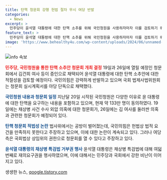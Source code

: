 ```yaml
---
title: 탄핵 청문회 강행 헌법 절차 무시 여당 반발
categories:
  - News
excerpt: >
  민주당이 윤석열 대통령에 대한 탄핵 소추를 위해 국민청원을 사용하자마자 이를 검토하기 위해 청문회를 열기로 했다. 국민의힘은 강력히 반발하며 이를 탄핵몰이로 비난했다. 국민청원은 다양한 이유를 제시하며 현재 133만 명의 동의를 받았고, 청문회는 19일 채상병 사건과 26일 김건희 여사를 중심으로 진행될 예정이다. 이에 대해 정당들은 청문회의 적법성을 두고 격론 중이며, 윤석열 대통령은 채상병 특검법에 거부권을 행사하여 상황을 반박했다.
feature_text: >
  민주당이 윤석열 대통령에 대한 탄핵 소추를 위해 국민청원을 사용하자마자 이를 검토하기 위해 청문회를 열기로 했다. 국민의힘은 강력히 반발하며 이를 탄핵몰이로 비난했다. 국민청원은 다양한 이유를 제시하며 현재 133만 명의 동의를 받았고, 청문회는 19일 채상병 사건과 26일 김건희 여사를 중심으로 진행될 예정이다. 이에 대해 정당들은 청문회의 적법성을 두고 격론 중이며, 윤석열 대통령은 채상병 특검법에 거부권을 행사하여 상황을 반박했다.
image: 'https://www.behealthy4u.com/wp-content/uploads/2024/06/unnamed-file.png'
---
```


<p><img src="https://www.behealthy4u.com/wp-content/uploads/2024/06/unnamed-file.png" alt="info 속보" /></p>

<p><b><span style="color: #ee2323;">민주당, 국민청원을 통한 탄핵 소추안 청문회 개최 결정</span></b>
19일과 26일에 열릴 예정인 청문회에서 김건희 여사 등이 증인으로 채택되어 윤석열 대통령에 대한 탄핵 소추안에 대한 적절성을 검토할 예정이다. 국민의힘은 강력하게 반발하고 있으며 국회 법제사법위원회는 청문회 실시계획서를 야당 단독으로 채택했다.</p>

<p><b><span style="color: #1a5490;">국민청원 내용과 청문회 일정</span></b>
지난달 20일 시작된 국민청원은 다양한 이유로 윤 대통령에 대한 탄핵을 요구하는 내용을 포함하고 있으며, 현재 약 133만 명이 동의하였다. 19일에는 채상병 사건 수사 외압 의혹에 대한 청문회가, 26일에는 김 여사를 둘러싼 의혹과 관련한 청문회가 예정되어 있다.</p>

<p><b><span style="color: #1a5490;">탄핵 청문회 적법성 논란</span></b>
법사위에서는 공방이 벌어졌는데, 국민의힘은 헌법상 법적 요건을 만족하지 못한다고 주장하고 있으며, 이에 대한 논란이 계속되고 있다. 그러나 여당 측은 국회법상 상임위의 권한으로 청문회를 열 수 있다고 주장하고 있다.</p>

<p><b><span style="color: #1a5490;">윤석열 대통령의 채상병 특검법 거부권 행사</span></b>
윤석열 대통령은 채상병 특검법에 대해 여덟 번째로 재의요구권을 행사하였으며, 이에 대해서는 민주당과 국회에서 강한 비난이 이어지고 있다.</p>
생생한 뉴스, <a href="https://qoogle.tistory.com" rel="dofollow">qoogle.tistory.com</a>


